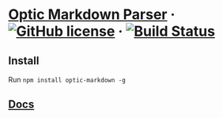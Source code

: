 # [Optic Markdown Parser](http://useoptic.com/) &middot; [![GitHub license](https://img.shields.io/badge/license-MIT-blue.svg)](https://link/to/license) &middot; [![Build Status](https://travis-ci.org/opticdev/optic-markdown.svg?branch=master)](https://travis-ci.org/opticdev/optic-markdown)

## Install
Run 
`npm install optic-markdown -g`
## [Docs](http://useoptic.com/docs/#/?id=authoring-knowledge)
